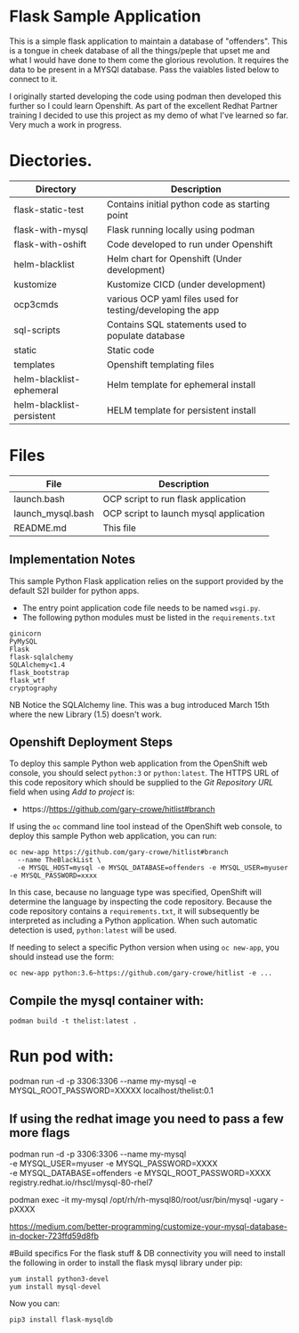 # Flask Sample Application
This is a simple flask application to maintain a database of "offenders". This is a tongue in cheek database of all the things/peple that upset me and what I would have done to them come the glorious revolution.
It requires the data to be present in a MYSQl database.  Pass the vaiables listed below to connect to it.

I originally started developing the code using podman then developed this further so I could learn Openshift. As part of the excellent Redhat Partner training I decided to use this project as my demo of what I've learned so far.
Very much a work in progress.

# Diectories.
| Directory | Description |
| --------- | ----------- |
| flask-static-test | Contains initial python code as starting point |
| flask-with-mysql | Flask running locally using podman |
| flask-with-oshift | Code developed to run under Openshift |
| helm-blacklist | Helm chart for Openshift (Under development) |
| kustomize | Kustomize CICD (under development) |
| ocp3cmds | various OCP yaml files used for testing/developing the app |
| sql-scripts | Contains SQL statements used to populate database |
| static | Static code |
| templates | Openshift templating files |
| helm-blacklist-ephemeral | Helm template for ephemeral install |
| helm-blacklist-persistent | HELM template for persistent install |

# Files
| File | Description |
| ---- | ----------- |
| launch.bash | OCP script to run flask application |
| launch_mysql.bash | OCP script to launch mysql application |
| README.md | This file |

## Implementation Notes

This sample Python Flask application relies on the support provided by the default S2I builder for python apps.

* The entry point application code file needs to be named ``wsgi.py``.
* The following python modules must be listed in the ``requirements.txt``
```
ginicorn
PyMySQL
Flask
flask-sqlalchemy
SQLAlchemy<1.4
flask_bootstrap
flask_wtf
cryptography
```
NB Notice the SQLAlchemy line. This was a bug introduced March 15th where the new Library (1.5) doesn't work.

## Openshift Deployment Steps

To deploy this sample Python web application from the OpenShift web console, you should select ``python:3`` or ``python:latest``. 
The HTTPS URL of this code repository which should be supplied to the _Git Repository URL_ field when using _Add to project_ is:

* https://https://github.com/gary-crowe/hitlist#branch

If using the ```oc``` command line tool instead of the OpenShift web console, to deploy this sample Python web application, you can run:

```
oc new-app https://github.com/gary-crowe/hitlist#branch
  --name TheBlackList \
  -e MYSQL_HOST=mysql -e MYSQL_DATABASE=offenders -e MYSQL_USER=myuser -e MYSQL_PASSWORD=xxxx
```

In this case, because no language type was specified, OpenShift will determine the language by inspecting the code repository. Because the code repository contains a ``requirements.txt``, it will subsequently be interpreted as including a Python application. When such automatic detection is used, ``python:latest`` will be used.

If needing to select a specific Python version when using ```oc new-app```, you should instead use the form:

```
oc new-app python:3.6~https://github.com/gary-crowe/hitlist -e ...
```
## Compile the mysql container with:
```
podman build -t thelist:latest .
```
# Run pod with:
podman run -d -p 3306:3306  --name my-mysql -e MYSQL_ROOT_PASSWORD=XXXXX localhost/thelist:0.1

## If using the redhat image you need to pass a few more flags

podman run -d -p 3306:3306  --name my-mysql \
     -e MYSQL_USER=myuser -e MYSQL_PASSWORD=XXXX \
     -e MYSQL_DATABASE=offenders -e MYSQL_ROOT_PASSWORD=XXXX registry.redhat.io/rhscl/mysql-80-rhel7

podman exec -it my-mysql /opt/rh/rh-mysql80/root/usr/bin/mysql -ugary -pXXXX

https://medium.com/better-programming/customize-your-mysql-database-in-docker-723ffd59d8fb

#Build specifics
For the flask stuff & DB connectivity you will need to install the following in order to install the 
flask mysql library under pip:
```
yum install python3-devel
yum install mysql-devel
```

Now you can:
```
pip3 install flask-mysqldb
```
